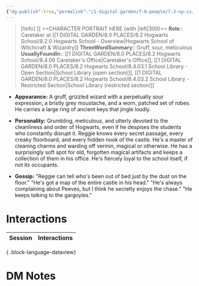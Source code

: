 ```yaml
---
{"dg-publish":true,"permalink":"/1-digital-garden/7-0-people/7-3-np-cs/reginald-reggie-cattermole/","tags":["#person","hogwarts","hogwarts-faculty","#support-staff"]}
---
```


>[!info] 
>[[ ==CHARACTER PORTRAIT HERE (with |left|300)==
>**Role**:: Caretaker at [[1 DIGITAL GARDEN/8.0 PLACES/8.2 Hogwarts School/8.2.0 Hogwarts School - Overview\|Hogwarts School of Witchcraft & Wizardry]]
>**ThreeWordSummary**:: Gruff, sour, meticulous
>**UsuallyFoundIn**:: [[1 DIGITAL GARDEN/8.0 PLACES/8.2 Hogwarts School/8.4.06 Caretaker's Office\|Caretaker's Office]], [[1 DIGITAL GARDEN/8.0 PLACES/8.2 Hogwarts School/8.4.03.1 School Library - Open Section\|School Library (open section)]], [[1 DIGITAL GARDEN/8.0 PLACES/8.2 Hogwarts School/8.4.03.2 School Library - Restricted Section\|School Library (restricted section)]]

- **Appearance:** A gruff, grizzled wizard with a perpetually sour expression, a bristly grey moustache, and a worn, patched set of robes. He carries a large ring of ancient keys that jingle loudly.
    
- **Personality:** Grumbling, meticulous, and utterly devoted to the cleanliness and order of Hogwarts, even if he despises the students who constantly disrupt it. Reggie knows every secret passage, every creaky floorboard, and every hidden nook of the castle. He's a master of cleaning charms and warding off vermin, magical or otherwise. He has a surprisingly soft spot for old, forgotten magical artifacts and keeps a collection of them in his office. He's fiercely loyal to the school itself, if not its occupants.
    
- **Gossip:** "Reggie can tell who's been out of bed just by the dust on the floor." "He's got a map of the entire castle in his head." "He's always complaining about Peeves, but I think he secretly enjoys the chase." "He keeps talking to the gargoyles."
    

# Interactions

| Session | Interactions |
| ------- | ------------ |

{ .block-language-dataview}


# DM Notes

